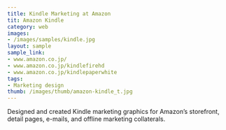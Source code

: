 ```yaml
---
title: Kindle Marketing at Amazon
tit: Amazon Kindle
category: web
images:
- /images/samples/kindle.jpg
layout: sample
sample_link:
- www.amazon.co.jp/
- www.amazon.co.jp/kindlefirehd
- www.amazon.co.jp/kindlepaperwhite
tags:
- Marketing design
thumb: /images/thumb/amazon-kindle_t.jpg
---
```

Designed and created Kindle marketing graphics for Amazon’s storefront, detail pages, e-mails, and offline marketing collaterals.